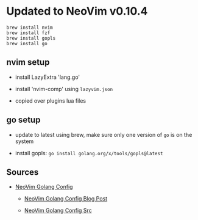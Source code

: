 
# Updated to NeoVim v0.10.4

```
brew install nvim
brew install fzf
brew install gopls
brew install go
```
## nvim setup

- install LazyExtra 'lang.go'

- install 'nvim-comp' using `lazyvim.json`

- copied over plugins lua files

## go setup

- update to latest using brew, make sure only one version of `go` is on the system

- install gopls: `go install golang.org/x/tools/gopls@latest`

## Sources

- [NeoVim Golang Config](https://www.youtube.com/watch?v=n5_WLgxwkU8)

  - [NeoVim Golang Config Blog Post](https://mariocarrion.com/2024/05/20/neovim-migrating-to-lazy-and-go-nvim.html)

  - [NeoVim Golang Config Src](https://github.com/MarioCarrion/videos/tree/e5ab66c3f75ea31373567892defc84be1f730546/2024/nvim-configuration)


